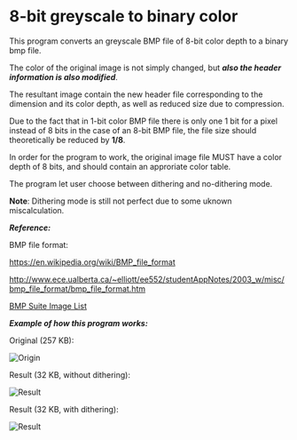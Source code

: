 # 8-bit greyscale to binary color

This program converts an greyscale BMP file of 8-bit color depth to a binary bmp file.

The color of the original image is not simply changed, but __*also the header information is also modified*__.

The resultant image contain the new header file corresponding to the dimension and its color depth, as well as reduced size due to compression.

Due to the fact that in 1-bit color BMP file there is only one 1 bit for a pixel instead of 8 bits in the case of an 8-bit BMP file, the file size should theoretically be reduced by **1/8**.

In order for the program to work, the original image file MUST have a color depth of 8 bits, and should contain an approriate color table.

The program let user choose between dithering and no-dithering mode.

**Note**: Dithering mode is still not perfect due to some uknown miscalculation.

__*Reference:*__

BMP file format:

https://en.wikipedia.org/wiki/BMP_file_format

http://www.ece.ualberta.ca/~elliott/ee552/studentAppNotes/2003_w/misc/bmp_file_format/bmp_file_format.htm 

[BMP Suite Image List](http://entropymine.com/jason/bmpsuite/bmpsuite/html/bmpsuite.html)

__*Example of how this program works:*__

Original (257 KB):

![Origin](https://i.imgur.com/BQNXv8T.png)

Result (32 KB, without dithering):

![Result](https://i.imgur.com/CNEQaTm.png)

Result (32 KB, with dithering):

![Result](https://i.imgur.com/JAzpuxu.png)
